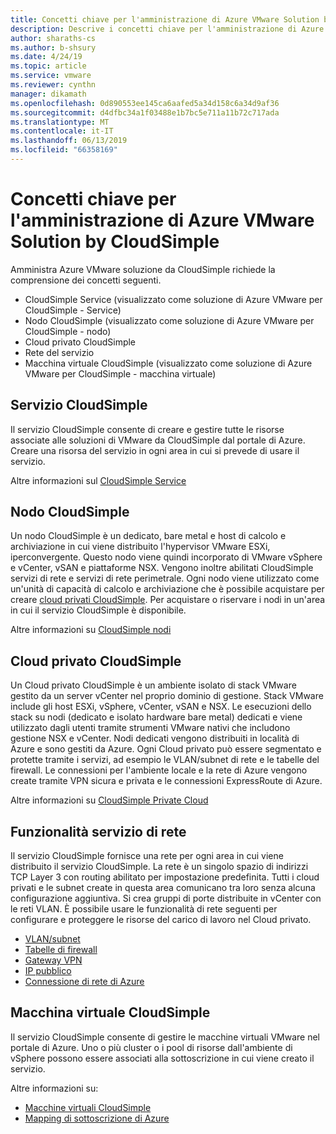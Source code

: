 ```yaml
---
title: Concetti chiave per l'amministrazione di Azure VMware Solution by CloudSimple
description: Descrive i concetti chiave per l'amministrazione di Azure VMware Solution by CloudSimple
author: sharaths-cs
ms.author: b-shsury
ms.date: 4/24/19
ms.topic: article
ms.service: vmware
ms.reviewer: cynthn
manager: dikamath
ms.openlocfilehash: 0d890553ee145ca6aafed5a34d158c6a34d9af36
ms.sourcegitcommit: d4dfbc34a1f03488e1b7bc5e711a11b72c717ada
ms.translationtype: MT
ms.contentlocale: it-IT
ms.lasthandoff: 06/13/2019
ms.locfileid: "66358169"
---
```

# <a name="key-concepts-for-administration-of-azure-vmware-solution-by-cloudsimple"></a>Concetti chiave per l'amministrazione di Azure VMware Solution by CloudSimple

Amministra Azure VMware soluzione da CloudSimple richiede la comprensione dei concetti seguenti.

* CloudSimple Service (visualizzato come soluzione di Azure VMware per CloudSimple - Service)
* Nodo CloudSimple (visualizzato come soluzione di Azure VMware per CloudSimple - nodo)
* Cloud privato CloudSimple
* Rete del servizio
* Macchina virtuale CloudSimple (visualizzato come soluzione di Azure VMware per CloudSimple - macchina virtuale)

## <a name="cloudsimple-service"></a>Servizio CloudSimple

Il servizio CloudSimple consente di creare e gestire tutte le risorse associate alle soluzioni di VMware da CloudSimple dal portale di Azure. Creare una risorsa del servizio in ogni area in cui si prevede di usare il servizio. 

Altre informazioni sul [CloudSimple Service](cloudsimple-service.md)

## <a name="cloudsimple-node"></a>Nodo CloudSimple

Un nodo CloudSimple è un dedicato, bare metal e host di calcolo e archiviazione in cui viene distribuito l'hypervisor VMware ESXi, iperconvergente. Questo nodo viene quindi incorporato di VMware vSphere e vCenter, vSAN e piattaforme NSX. Vengono inoltre abilitati CloudSimple servizi di rete e servizi di rete perimetrale. Ogni nodo viene utilizzato come un'unità di capacità di calcolo e archiviazione che è possibile acquistare per creare [cloud privati CloudSimple](cloudsimple-private-cloud.md). Per acquistare o riservare i nodi in un'area in cui il servizio CloudSimple è disponibile.


Altre informazioni su [CloudSimple nodi](cloudsimple-node.md)

## <a name="cloudsimple-private-cloud"></a>Cloud privato CloudSimple

Un Cloud privato CloudSimple è un ambiente isolato di stack VMware gestito da un server vCenter nel proprio dominio di gestione. Stack VMware include gli host ESXi, vSphere, vCenter, vSAN e NSX.  Le esecuzioni dello stack su nodi (dedicato e isolato hardware bare metal) dedicati e viene utilizzato dagli utenti tramite strumenti VMware nativi che includono gestione NSX e vCenter. Nodi dedicati vengono distribuiti in località di Azure e sono gestiti da Azure. Ogni Cloud privato può essere segmentato e protette tramite i servizi, ad esempio le VLAN/subnet di rete e le tabelle del firewall.  Le connessioni per l'ambiente locale e la rete di Azure vengono create tramite VPN sicura e privata e le connessioni ExpressRoute di Azure.

Altre informazioni su [CloudSimple Private Cloud](cloudsimple-private-cloud.md)

## <a name="service-networking"></a>Funzionalità servizio di rete

Il servizio CloudSimple fornisce una rete per ogni area in cui viene distribuito il servizio CloudSimple. La rete è un singolo spazio di indirizzi TCP Layer 3 con routing abilitato per impostazione predefinita. Tutti i cloud privati e le subnet create in questa area comunicano tra loro senza alcuna configurazione aggiuntiva. Si crea gruppi di porte distribuite in vCenter con le reti VLAN.  È possibile usare le funzionalità di rete seguenti per configurare e proteggere le risorse del carico di lavoro nel Cloud privato.

* [VLAN/subnet](cloudsimple-vlans-subnets.md)
* [Tabelle di firewall](cloudsimple-firewall-tables.md)
* [Gateway VPN](cloudsimple-vpn-gateways.md)
* [IP pubblico](cloudsimple-public-ip-address.md)
* [Connessione di rete di Azure](cloudsimple-azure-network-connection.md)

## <a name="cloudsimple-virtual-machine"></a>Macchina virtuale CloudSimple

Il servizio CloudSimple consente di gestire le macchine virtuali VMware nel portale di Azure. Uno o più cluster o i pool di risorse dall'ambiente di vSphere possono essere associati alla sottoscrizione in cui viene creato il servizio.

Altre informazioni su:

* [Macchine virtuali CloudSimple](cloudsimple-virtual-machines.md)
* [Mapping di sottoscrizione di Azure](https://docs.azure.cloudsimple.com/azure-subscription-mapping/)
